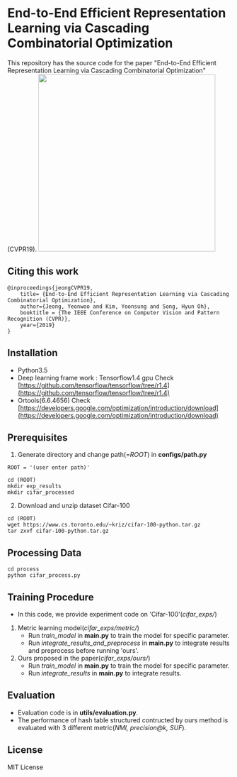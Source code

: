 # End-to-End Efficient Representation Learning via Cascading Combinatorial Optimization
This repository has the source code for the paper "End-to-End Efficient Representation Learning via Cascading Combinatorial Optimization"(CVPR19).
<img src="https://github.com/maestrojeong/Deep-Hash-Table-CVPR19/blob/master/cifarhashtree.pdf" width="400">

## Citing this work
```
@inproceedings{jeongCVPR19,
    title= {End-to-End Efficient Representation Learning via Cascading Combinatorial Optimization},
    author={Jeong, Yeonwoo and Kim, Yoonsung and Song, Hyun Oh},
    booktitle = {The IEEE Conference on Computer Vision and Pattern Recognition (CVPR)},
    year={2019}
}
```

## Installation
* Python3.5
* Deep learning frame work : Tensorflow1.4 gpu
Check [https://github.com/tensorflow/tensorflow/tree/r1.4](https://github.com/tensorflow/tensorflow/tree/r1.4)
* Ortools(6.6.4656)
Check [https://developers.google.com/optimization/introduction/download](https://developers.google.com/optimization/introduction/download)

## Prerequisites
1. Generate directory and change path(=*ROOT*)  in **configs/path.py**
```
ROOT = '(user enter path)'
``` 
```
cd (ROOT)
mkdir exp_results
mkdir cifar_processed
```

2. Download and unzip dataset Cifar-100
```
cd (ROOT)
wget https://www.cs.toronto.edu/~kriz/cifar-100-python.tar.gz
tar zxvf cifar-100-python.tar.gz
```
## Processing Data
```
cd process
python cifar_process.py
```

## Training Procedure
* In this code, we provide experiment code on 'Cifar-100'(*cifar_exps/*)
1. Metric learning model(*cifar_exps/metric/*)
    - Run *train_model* in **main.py** to train the model for specific parameter.
    - Run *integrate_results_and_preprocess* in **main.py** to integrate results and preprocess before running 'ours'.
2. Ours proposed in the paper(*cifar_exps/ours/*)
    - Run *train_model* in **main.py** to train the model for specific parameter.
    - Run *integrate_results* in **main.py** to integrate results.

## Evaluation
* Evaluation code is in **utils/evaluation.py**.
* The performance of hash table structured contructed by ours method is evaluated with 3 different metric(*NMI, precision@k, SUF*).

## License
MIT License 
